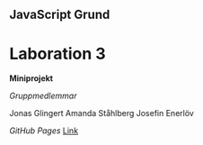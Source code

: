 ## JavaScript Grund

# Laboration 3

**Miniprojekt**

*Gruppmedlemmar*

Jonas Glingert  Amanda Ståhlberg  Josefin Enerlöv

*GitHub Pages*
[Link](https://glingmedia.github.io/todo/)
